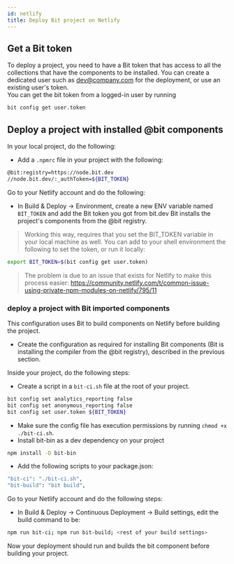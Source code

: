 ```yaml
---
id: netlify
title: Deploy Bit project on Netlify
---
```


## Get a Bit token

To deploy a project, you need to have a Bit token that has access to all the collections that have the components to be installed. 
You can create a dedicated user such as dev@company.com for the deployment, or use an existing user's token.  
You can get the bit token from a logged-in user by running 

```bash
bit config get user.token
```

## Deploy a project with installed @bit components

In your local project, do  the following:  

- Add a `.npmrc` file in your project with the following:

```bash
@bit:registry=https://node.bit.dev
//node.bit.dev/:_authToken=${BIT_TOKEN}
```

Go to your Netlify account and do the following: 

- In Build & Deploy -> Environment, create a new ENV variable named `BIT_TOKEN` and add the Bit token you got from bit.dev
Bit installs the project's components from the @bit registry. 

> Working this way,  requires that you set the BIT_TOKEN variable in your local machine as well. You can add to your shell environment the following to set the token, or run it locally: 

```bash
export BIT_TOKEN=$(bit config get user.token)
```

> The problem is due to an issue that exists for Netlify to make this process easier: https://community.netlify.com/t/common-issue-using-private-npm-modules-on-netlify/795/11

### deploy a project with Bit imported components

This configuration uses Bit to build components on Netlify before building the project.  

- Create the configuration as required for installing Bit components (Bit is installing the compiler from the @bit registry), described in the previous section.  

Inside your project, do the following steps: 

- Create a script in a `bit-ci.sh` file at the root of your project. 

```bash
bit config set analytics_reporting false
bit config set anonymous_reporting false
bit config set user.token ${BIT_TOKEN}
```

- Make sure the config file has execution permissions by running `chmod +x ./bit-ci.sh`.
- Install bit-bin as a dev dependency on your project
  
```bash
npm install -D bit-bin
```

- Add the following scripts to your package.json:

```bash
"bit-ci": "./bit-ci.sh",
"bit-build": "bit build",
```

Go to your Netlify account and do the following steps: 

- In Build & Deploy -> Continuous Deployment -> Build settings, edit the build command to be: 

```bash
npm run bit-ci; npm run bit-build; <rest of your build settings>
```

Now your deployment should run and builds the bit component before building your project.
